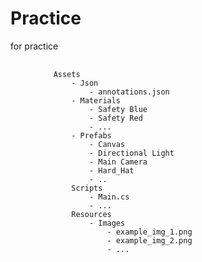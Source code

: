 # Practice
for practice

<figure>
	<pre>
	<code>
	Assets
		- Json 
			- annotations.json
		- Materials
			- Safety Blue
			- Safety Red
			- ...
		- Prefabs
			- Canvas
			- Directional Light
			- Main Camera
			- Hard_Hat
			- ..
		Scripts
			- Main.cs
			- ...
		Resources
			- Images
				- example_img_1.png
				- example_img_2.png
				- ...           
	</code>
	</pre>
</figure>
